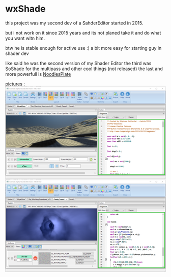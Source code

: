 # wxShade

this project was my second dev of a SahderEditor started in 2015.

but i not work on it since 2015 years and its not planed
take it and do what you want witn him.

btw he is stable enough for active use :) 
a bit more easy for starting guy in shader dev

like said he was the second version of my Shader Editor
the third was SoShade for the multipass and other cool things (not released)
the last and more powerfull is [NoodlesPlate](https://github.com/aiekick/NoodlesPlate)

pictures :
![1](doc/1.png)
![2](doc/2.png)